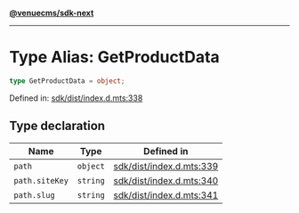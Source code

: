 [**@venuecms/sdk-next**](../Index.md)

***

# Type Alias: GetProductData

```ts
type GetProductData = object;
```

Defined in: [sdk/dist/index.d.mts:338](https://github.com/venuecms/sdk/blob/fbf02bcc9fd4a34da75d81536c54bdc995edf6c4/packages/sdk/dist/index.d.mts#L338)

## Type declaration

| Name | Type | Defined in |
| ------ | ------ | ------ |
| <a id="path"></a> `path` | `object` | [sdk/dist/index.d.mts:339](https://github.com/venuecms/sdk/blob/fbf02bcc9fd4a34da75d81536c54bdc995edf6c4/packages/sdk/dist/index.d.mts#L339) |
| `path.siteKey` | `string` | [sdk/dist/index.d.mts:340](https://github.com/venuecms/sdk/blob/fbf02bcc9fd4a34da75d81536c54bdc995edf6c4/packages/sdk/dist/index.d.mts#L340) |
| `path.slug` | `string` | [sdk/dist/index.d.mts:341](https://github.com/venuecms/sdk/blob/fbf02bcc9fd4a34da75d81536c54bdc995edf6c4/packages/sdk/dist/index.d.mts#L341) |
